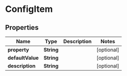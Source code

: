 
# ConfigItem

## Properties
Name | Type | Description | Notes
------------ | ------------- | ------------- | -------------
**property** | **String** |  |  [optional]
**defaultValue** | **String** |  |  [optional]
**description** | **String** |  |  [optional]



